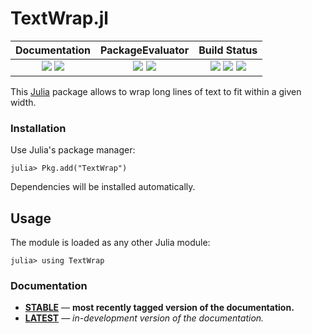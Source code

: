 # TextWrap.jl

| **Documentation**                                                               | **PackageEvaluator**                                            | **Build Status**                                                                                |
|:-------------------------------------------------------------------------------:|:---------------------------------------------------------------:|:-----------------------------------------------------------------------------------------------:|
| [![][docs-stable-img]][docs-stable-url] [![][docs-latest-img]][docs-latest-url] | [![][pkg-0.5-img]][pkg-0.5-url] [![][pkg-0.6-img]][pkg-0.6-url] | [![][travis-img]][travis-url] [![][appveyor-img]][appveyor-url] [![][codecov-img]][codecov-url] |

This [Julia] package allows to wrap long lines of text to fit within a given width.

### Installation

Use Julia's package manager:

```
julia> Pkg.add("TextWrap")
```

Dependencies will be installed automatically.

## Usage

The module is loaded as any other Julia module:

```
julia> using TextWrap
```

### Documentation

- [**STABLE**][docs-stable-url] &mdash; **most recently tagged version of the documentation.**
- [**LATEST**][docs-latest-url] &mdash; *in-development version of the documentation.*

[Julia]: http://julialang.org

[docs-stable-img]: https://img.shields.io/badge/docs-stable-blue.svg
[docs-stable-url]: https://carlobaldassi.github.io/TextWrap.jl/stable
[docs-latest-img]: https://img.shields.io/badge/docs-latest-blue.svg
[docs-latest-url]: https://carlobaldassi.github.io/TextWrap.jl/latest

[travis-img]: https://travis-ci.org/carlobaldassi/TextWrap.jl.svg?branch=master
[travis-url]: https://travis-ci.org/carlobaldassi/TextWrap.jl

[appveyor-img]: https://ci.appveyor.com/api/projects/status/sb0q047v07aghaxj/branch/master?svg=true
[appveyor-url]: https://ci.appveyor.com/project/carlobaldassi/textwrap-jl/branch/master

[codecov-img]: https://codecov.io/gh/carlobaldassi/TextWrap.jl/branch/master/graph/badge.svg
[codecov-url]: https://codecov.io/gh/carlobaldassi/TextWrap.jl

[pkg-0.5-img]: http://pkg.julialang.org/badges/TextWrap_0.5.svg
[pkg-0.5-url]: http://pkg.julialang.org/?pkg=TextWrap
[pkg-0.6-img]: http://pkg.julialang.org/badges/TextWrap_0.6.svg
[pkg-0.6-url]: http://pkg.julialang.org/?pkg=TextWrap
